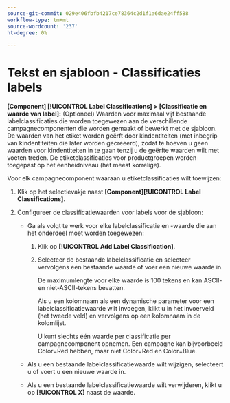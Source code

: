 ```yaml
---
source-git-commit: 029e406fbfb4217ce78364c2d1f1a6dae24ff588
workflow-type: tm+mt
source-wordcount: '237'
ht-degree: 0%

---
```

# Tekst en sjabloon - Classificaties labels

**\[Component\] [!UICONTROL Label Classifications] > \[Classificatie en waarde van label\]:** (Optioneel) Waarden voor maximaal vijf bestaande labelclassificaties die worden toegewezen aan de verschillende campagnecomponenten die worden gemaakt of bewerkt met de sjabloon. De waarden van het etiket worden geërft door kindentiteiten (met inbegrip van kindentiteiten die later worden gecreeerd), zodat te hoeven u geen waarden voor kindentiteiten in te gaan tenzij u de geërfte waarden wilt met voeten treden. De etiketclassificaties voor productgroepen worden toegepast op het eenheidniveau (het meest korrelige).

Voor elk campagnecomponent waaraan u etiketclassificaties wilt toewijzen:

1. Klik op het selectievakje naast **\[Component\][!UICONTROL Label Classifications]**.

1. Configureer de classificatiewaarden voor labels voor de sjabloon:

   * Ga als volgt te werk voor elke labelclassificatie en -waarde die aan het onderdeel moet worden toegewezen:

      1. Klik op **[!UICONTROL Add Label Classification]**.

      1. Selecteer de bestaande labelclassificatie en selecteer vervolgens een bestaande waarde of voer een nieuwe waarde in.

         De maximumlengte voor elke waarde is 100 tekens en kan ASCII- en niet-ASCII-tekens bevatten.

         Als u een kolomnaam als een dynamische parameter voor een labelclassificatiewaarde wilt invoegen, klikt u in het invoerveld (het tweede veld) en vervolgens op een kolomnaam in de kolomlijst.

         U kunt slechts één waarde per classificatie per campagnecomponent opnemen. Een campagne kan bijvoorbeeld Color=Red hebben, maar niet Color=Red en Color=Blue.
   * Als u een bestaande labelclassificatiewaarde wilt wijzigen, selecteert u of voert u een nieuwe waarde in.

   * Als u een bestaande labelclassificatiewaarde wilt verwijderen, klikt u op **[!UICONTROL X]** naast de waarde.
